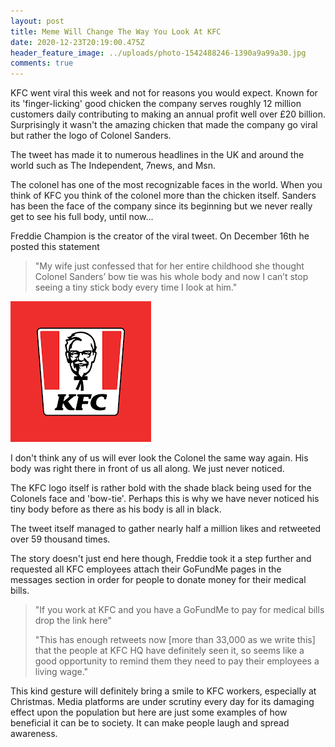 ```yaml
---
layout: post
title: Meme Will Change The Way You Look At KFC
date: 2020-12-23T20:19:00.475Z
header_feature_image: ../uploads/photo-1542488246-1390a9a99a30.jpg
comments: true
---
```

KFC went viral this week and not for reasons you would expect. Known for its 'finger-licking' good chicken the company serves roughly 12 million customers daily contributing to making an annual profit well over £20 billion. Surprisingly it wasn't the amazing chicken that made the company go viral but rather the logo of  Colonel Sanders.

The tweet has made it to numerous headlines in the UK and around the world such as The Independent, 7news, and Msn. 

The colonel has one of the most recognizable faces in the world. When you think of KFC you think of the colonel more than the chicken itself. Sanders has been the face of the company since its beginning but we never really get to see his full body, until now...

Freddie Champion is the creator of the viral tweet. On December 16th he posted this statement 

> "My wife just confessed that for her entire childhood she thought Colonel Sanders’ bow tie was his whole body and now I can’t stop seeing a tiny stick body every time I look at him."

![](../uploads/images.png)

I don't think any of us will ever look the Colonel the same way again. His body was right there in front of us all along. We just never noticed.

The KFC logo itself is rather bold with the shade black being used for the Colonels face and 'bow-tie'. Perhaps this is why we have never noticed his tiny body before as there as his body is all in black. 

The tweet itself managed to gather nearly half a million likes and retweeted over 59 thousand times. 

The story doesn't just end here though, Freddie took it a step further and requested all KFC employees attach their GoFundMe pages in the messages section in order for people to donate money for their medical bills.  

> "If you work at KFC and you have a GoFundMe to pay for medical bills drop the link here"
>
> "This has enough retweets now \[more than 33,000 as we write this] that the people at KFC HQ have definitely seen it, so seems like a good opportunity to remind them they need to pay their employees a living wage."

This kind gesture will definitely bring a smile to KFC workers, especially at Christmas. Media platforms are under scrutiny every day for its damaging effect upon the population but here are just some examples of how beneficial it can be to society. It can make people laugh and spread awareness.